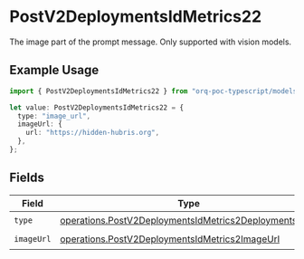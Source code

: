# PostV2DeploymentsIdMetrics22

The image part of the prompt message. Only supported with vision models.

## Example Usage

```typescript
import { PostV2DeploymentsIdMetrics22 } from "orq-poc-typescript/models/operations";

let value: PostV2DeploymentsIdMetrics22 = {
  type: "image_url",
  imageUrl: {
    url: "https://hidden-hubris.org",
  },
};
```

## Fields

| Field                                                                                                                          | Type                                                                                                                           | Required                                                                                                                       | Description                                                                                                                    |
| ------------------------------------------------------------------------------------------------------------------------------ | ------------------------------------------------------------------------------------------------------------------------------ | ------------------------------------------------------------------------------------------------------------------------------ | ------------------------------------------------------------------------------------------------------------------------------ |
| `type`                                                                                                                         | [operations.PostV2DeploymentsIdMetrics2DeploymentsType](../../models/operations/postv2deploymentsidmetrics2deploymentstype.md) | :heavy_check_mark:                                                                                                             | N/A                                                                                                                            |
| `imageUrl`                                                                                                                     | [operations.PostV2DeploymentsIdMetrics2ImageUrl](../../models/operations/postv2deploymentsidmetrics2imageurl.md)               | :heavy_check_mark:                                                                                                             | N/A                                                                                                                            |